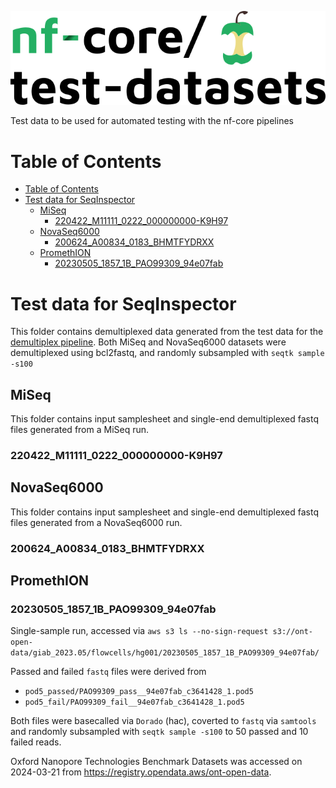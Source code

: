 ![nfcore/test-datasets](docs/images/test-datasets_logo.png)

Test data to be used for automated testing with the nf-core pipelines

# Table of Contents

- [Table of Contents](#table-of-contents)
- [Test data for SeqInspector](#test-data-for-seqinspector)
  - [MiSeq](#miseq)
    - [220422\_M11111\_0222\_000000000-K9H97](#220422_m11111_0222_000000000-k9h97)
  - [NovaSeq6000](#novaseq6000)
    - [200624\_A00834\_0183\_BHMTFYDRXX](#200624_a00834_0183_bhmtfydrxx)
  - [PromethION](#promethion)
    - [20230505\_1857\_1B\_PAO99309\_94e07fab](#20230505_1857_1b_pao99309_94e07fab)


# Test data for SeqInspector

This folder contains demultiplexed data generated from the test data for the [demultiplex pipeline](https://github.com/nf-core/test-datasets/tree/demultiplex). Both MiSeq and NovaSeq6000 datasets were demultiplexed using bcl2fastq, and randomly subsampled with `seqtk sample -s100`

## MiSeq
This folder contains input samplesheet and single-end demultiplexed fastq files generated from a MiSeq run.

### 220422_M11111_0222_000000000-K9H97

## NovaSeq6000

This folder contains input samplesheet and single-end demultiplexed fastq files generated from a NovaSeq6000 run.

### 200624_A00834_0183_BHMTFYDRXX

## PromethION

### 20230505_1857_1B_PAO99309_94e07fab
Single-sample run, accessed via `aws s3 ls --no-sign-request s3://ont-open-data/giab_2023.05/flowcells/hg001/20230505_1857_1B_PAO99309_94e07fab/`

Passed and failed `fastq` files were derived from
- `pod5_passed/PAO99309_pass__94e07fab_c3641428_1.pod5` 
- `pod5_fail/PAO99309_fail__94e07fab_c3641428_1.pod5`

Both files were basecalled via `Dorado` (hac), coverted to `fastq` via `samtools` and randomly subsampled with `seqtk sample -s100` to 50 passed and 10 failed reads.

Oxford Nanopore Technologies Benchmark Datasets was accessed on 2024-03-21 from https://registry.opendata.aws/ont-open-data.

